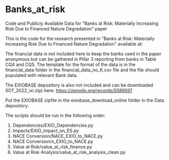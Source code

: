 # Banks_at_risk
Code and Publicly Available Data for "Banks at Risk: Materially Increasing Risk Due to Financed Nature Degradation" paper 

This is the code for the research presented in "Banks at Risk: Materially Increasing Risk Due to Financed Nature Degradation" available at:

The financial data is not included here to keep the banks used in the paper anonymous but can be gathered in Pillar 3 reporting from banks in Table CQ4 and CQ5. The template for the format of the data is in the financial_data folder in the financial_data_no_K.csv file and the file should populated with relevant Bank data. 

The EXIOBASE depository is also not included and can be downloaded (IOT_2022_ixi.zip) here: https://zenodo.org/records/5589597

Put the EXIOBASE zipfile in the exiobase_download_online folder in the Data depository.

The scripts should be run in the following order:
1. Dependencies/EXIO_Dependencies.py
2. Impacts/EXIO_impact_on_ES.py
3. NACE Conversion/NACE_EXIO_to_NACE.py
4. NACE Conversion/x_EXIO_to_NACE.py
5. Value at Risk/value_at_risk_finance.py
6. Value at Risk Analysis/value_at_risk_analysis_clean.py
